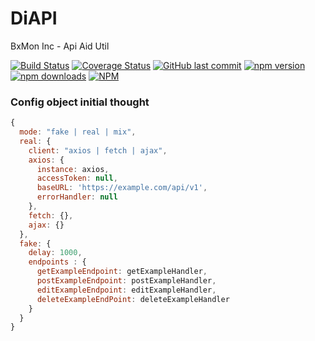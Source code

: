 # DiAPI

BxMon Inc - Api Aid Util

[![Build Status](https://img.shields.io/travis/bxmon/diapi.svg)](https://travis-ci.org/bxmon/diapi)
[![Coverage Status](https://coveralls.io/repos/github/bxmon/diapi/badge.svg?branch=dev)](https://coveralls.io/github/bxmon/diapi?branch=dev)
[![GitHub last commit](https://img.shields.io/github/last-commit/bxmon/diapi.svg)](https://www.npmjs.com/package/diapi)
[![npm version](https://img.shields.io/npm/v/diapi.svg)](https://www.npmjs.com/package/diapi)
[![npm downloads](https://img.shields.io/npm/dt/diapi.svg)](https://www.npmjs.com/package/diapi)
[![NPM](https://img.shields.io/npm/l/diapi.svg)](https://www.npmjs.com/package/diapi)

### Config object initial thought

```js
{
  mode: "fake | real | mix",
  real: {
    client: "axios | fetch | ajax",
    axios: {
      instance: axios,
      accessToken: null,
      baseURL: 'https://example.com/api/v1',
      errorHandler: null
    },
    fetch: {},
    ajax: {}
  },
  fake: {
    delay: 1000,
    endpoints : {
      getExampleEndpoint: getExampleHandler,
      postExampleEndpoint: postExampleHandler,
      editExampleEndpoint: editExampleHandler,
      deleteExampleEndPoint: deleteExampleHandler
    }
  }
}
```
